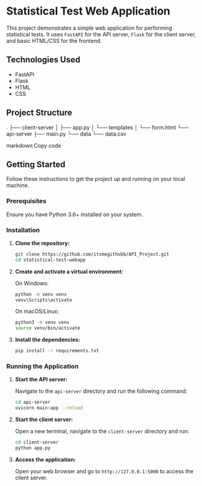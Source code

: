 # Statistical Test Web Application

This project demonstrates a simple web application for performing statistical tests. It uses `FastAPI` for the API server, `Flask` for the client server, and basic HTML/CSS for the frontend.

## Technologies Used

- FastAPI
- Flask
- HTML
- CSS

## Project Structure

.
├── client-server
│ ├── app.py
│ └── templates
│ └── form.html
└── api-server
├── main.py
└── data
└── data.csv

markdown
Copy code

## Getting Started

Follow these instructions to get the project up and running on your local machine.

### Prerequisites

Ensure you have Python 3.6+ installed on your system.

### Installation

1. **Clone the repository:**

    ```sh
    git clone https://github.com/itsmegithubb/API_Project.git
    cd statistical-test-webapp
    ```

2. **Create and activate a virtual environment:**

    On Windows:
    ```sh
    python -m venv venv
    venv\Scripts\activate
    ```

    On macOS/Linux:
    ```sh
    python3 -m venv venv
    source venv/bin/activate
    ```

3. **Install the dependencies:**

    ```sh
    pip install -r requirements.txt
    ```

### Running the Application

1. **Start the API server:**

    Navigate to the `api-server` directory and run the following command:

    ```sh
    cd api-server
    uvicorn main:app --reload
    ```

2. **Start the client server:**

    Open a new terminal, navigate to the `client-server` directory and run:

    ```sh
    cd client-server
    python app.py
    ```

3. **Access the application:**

    Open your web browser and go to `http://127.0.0.1:5000` to access the client server.
